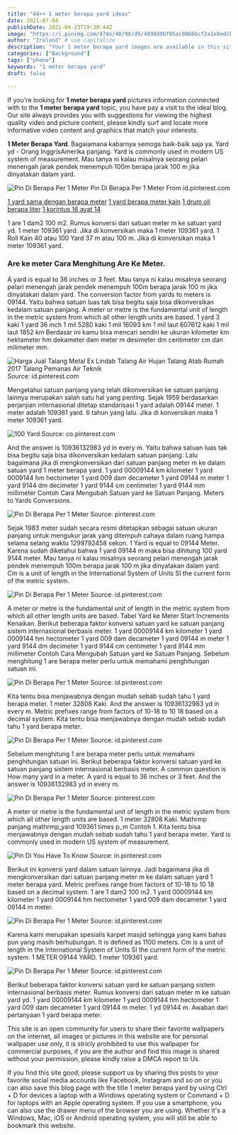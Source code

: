 ```yaml
---
title: "44++ 1 meter berapa yard ideas"
date: 2021-07-04
publishDate: 2021-04-23T19:30:44Z
image: "https://i.pinimg.com/474x/40/98/d9/4098d9bf05ac0866bcf2a1e8edcb6c92.jpg"
author: "Ireland" # use capitalize
description: "Your 1 meter berapa yard images are available in this site. 1 meter berapa yard are a topic that is being searched for and liked by netizens today. You can Find and Download the 1 meter berapa yard files here. Get all free images."
categories: ["Background"]
tags: ["phone"]
keywords: "1 meter berapa yard"
draft: false

---
```


If you're looking for **1 meter berapa yard** pictures information connected with to the **1 meter berapa yard** topic, you have pay a visit to the ideal  blog.  Our site always  provides you with  suggestions  for viewing  the highest  quality video and picture  content, please kindly surf and locate more informative video content and graphics  that match your interests.

**1 Meter Berapa Yard**. Bagaiamana kabarnya semoga baik-baik saja ya. Yard yd - Orang InggrisAmerika panjang. Yard is commonly used in modern US system of measurement. Mau tanya ni kalau misalnya seorang pelari menengah jarak pendek menempuh 100m berapa jarak 100 m jika dinyatakan dalam yard.

![Pin Di Berapa Per 1 Meter](https://i.pinimg.com/originals/6d/fd/29/6dfd29823f02d9df9246877ac626544a.jpg "Pin Di Berapa Per 1 Meter")
Pin Di Berapa Per 1 Meter From id.pinterest.com

[1 yard sama dengan berapa meter](/1-yard-sama-dengan-berapa-meter/)
[1 yard berapa meter kain](/1-yard-berapa-meter-kain/)
[1 drum oli berapa liter](/1-drum-oli-berapa-liter/)
[1 korintus 16 ayat 14](/1-korintus-16-ayat-14/)

1 are 1 dam2 100 m2. Rumus konversi dari satuan meter m ke satuan yard yd. 1 meter 109361 yard. Jika di konversikan maka 1 meter 109361 yard. 1 Roll Kain 40 atau 100 Yard 37 m atau 100 m. Jika di konversikan maka 1 meter 109361 yard.

### Are ke meter Cara Menghitung Are Ke Meter.

A yard is equal to 36 inches or 3 feet. Mau tanya ni kalau misalnya seorang pelari menengah jarak pendek menempuh 100m berapa jarak 100 m jika dinyatakan dalam yard. The conversion factor from yards to meters is 09144. Yaitu bahwa satuan luas tak bisa begitu saja bisa dikonversikan kedalam satuan panjang. A meter or metre is the fundamental unit of length in the metric system from which all other length units are based. 1 yard 3 kaki 1 yard 36 inch 1 mil 5280 kaki 1 mil 16093 km 1 mil laut 607612 kaki 1 mil laut 1852 km Berdasar ini kamu bisa mencari sendiri ke ukuran kilometer km hektameter hm dekameter dam meter m desimeter dm centimeter cm dan milimeter mm.


![Harga Jual Talang Metal Ex Lindab Talang Air Hujan Talang Atab Rumah 2017 Talang Pemanas Air Teknik](https://i.pinimg.com/736x/3c/ee/15/3cee157a24609ea84010d77706c7c2a9.jpg "Harga Jual Talang Metal Ex Lindab Talang Air Hujan Talang Atab Rumah 2017 Talang Pemanas Air Teknik")
Source: id.pinterest.com

Mengetahui satuan panjang yang telah dikonversikan ke satuan panjang lainnya merupakan salah satu hal yang penting. Sejak 1959 berdasarkan perjanjian internasional ditetap standarisasi 1 yard adalah 09144 meter. 1 meter adalah 109361 yard. 6 tahun yang lalu. Jika di konversikan maka 1 meter 109361 yard.

![100 Yard](https://i.pinimg.com/474x/02/cc/98/02cc9894a3d157dc583e22b4387629d4.jpg "100 Yard")
Source: co.pinterest.com

And the answer is 10936132983 yd in every m. Yaitu bahwa satuan luas tak bisa begitu saja bisa dikonversikan kedalam satuan panjang. Lalu bagaimana jika di mengkonversikan dari satuan panjang meter m ke dalam satuan yard 1 meter berapa yard. 1 yard 00009144 km kilometer 1 yard 0009144 hm hectometer 1 yard 009 dam decameter 1 yard 09144 m meter 1 yard 9144 dm decimeter 1 yard 9144 cm centimeter 1 yard 9144 mm millimeter Contoh Cara Mengubah Satuan yard ke Satuan Panjang. Meters to Yards Conversions.

![Pin Di Berapa Per 1 Meter](https://i.pinimg.com/originals/6f/85/49/6f85495cf89c16e1a7c4b7be86619897.jpg "Pin Di Berapa Per 1 Meter")
Source: pinterest.com

Sejak 1983 meter sudah secara resmi ditetapkan sebagai satuan ukuran panjang untuk mengukur jarak yang ditempuh cahaya dalam ruang hampa selama selang waktu 1299792458 sekon. 1 Yard is equal to 09144 Meter. Karena sudah diketahui bahwa 1 yard 09144 m maka bisa dihitung 100 yard 9144 meter. Mau tanya ni kalau misalnya seorang pelari menengah jarak pendek menempuh 100m berapa jarak 100 m jika dinyatakan dalam yard. Cm is a unit of length in the International System of Units SI the current form of the metric system.

![Pin Di Berapa Per 1 Meter](https://i.pinimg.com/474x/47/6a/1e/476a1e82e89195d01669fab0f6da6486.jpg "Pin Di Berapa Per 1 Meter")
Source: id.pinterest.com

A meter or metre is the fundamental unit of length in the metric system from which all other length units are based. Tabel Yard ke Meter Start Increments Kenaikan. Berikut beberapa faktor konversi satuan yard ke satuan panjang sistem internasional berbasis meter. 1 yard 00009144 km kilometer 1 yard 0009144 hm hectometer 1 yard 009 dam decameter 1 yard 09144 m meter 1 yard 9144 dm decimeter 1 yard 9144 cm centimeter 1 yard 9144 mm millimeter Contoh Cara Mengubah Satuan yard ke Satuan Panjang. Sebelum menghitung 1 are berapa meter perlu untuk memahami penghitungan satuan ini.

![Pin Di Berapa Per 1 Meter](https://i.pinimg.com/originals/e4/a6/c0/e4a6c07eab73c6310290a3a94327d3a1.png "Pin Di Berapa Per 1 Meter")
Source: id.pinterest.com

Kita tentu bisa menjawabnya dengan mudah sebab sudah tahu 1 yard berapa meter. 1 meter 32808 Kaki. And the answer is 10936132983 yd in every m. Metric prefixes range from factors of 10-18 to 10 18 based on a decimal system. Kita tentu bisa menjawabnya dengan mudah sebab sudah tahu 1 yard berapa meter.

![Pin Di Berapa Per 1 Meter](https://i.pinimg.com/originals/6d/fd/29/6dfd29823f02d9df9246877ac626544a.jpg "Pin Di Berapa Per 1 Meter")
Source: id.pinterest.com

Sebelum menghitung 1 are berapa meter perlu untuk memahami penghitungan satuan ini. Berikut beberapa faktor konversi satuan yard ke satuan panjang sistem internasional berbasis meter. A common question is How many yard in a meter. A yard is equal to 36 inches or 3 feet. And the answer is 10936132983 yd in every m.

![Pin Di Berapa Per 1 Meter](https://i.pinimg.com/originals/6d/4d/44/6d4d4405508a849b09664049ed6b532d.png "Pin Di Berapa Per 1 Meter")
Source: pinterest.com

A meter or metre is the fundamental unit of length in the metric system from which all other length units are based. 1 meter 32808 Kaki. Mathrmp panjang mathrmp_yard 109361 times p_m Contoh 1. Kita tentu bisa menjawabnya dengan mudah sebab sudah tahu 1 yard berapa meter. Yard is commonly used in modern US system of measurement.

![Pin Di You Have To Know](https://i.pinimg.com/originals/ed/12/71/ed127100520b97badc5ec8e7da12ed0f.jpg "Pin Di You Have To Know")
Source: in.pinterest.com

Berikut ini konversi yard dalam satuan lainnya. Jadi bagaimana jika di mengkonversikan dari satuan panjang meter m ke dalam satuan yard 1 meter berapa yard. Metric prefixes range from factors of 10-18 to 10 18 based on a decimal system. 1 are 1 dam2 100 m2. 1 yard 00009144 km kilometer 1 yard 0009144 hm hectometer 1 yard 009 dam decameter 1 yard 09144 m meter.

![Pin Di Berapa Per 1 Meter](https://i.pinimg.com/474x/7c/e1/d2/7ce1d209f9c75223f8ccd5629dc4cb6c.jpg "Pin Di Berapa Per 1 Meter")
Source: id.pinterest.com

Karena kami merupakan spesialis karpet masjid sehingga yang kami bahas pun yang masih berhubungan. It is defined as 1100 meters. Cm is a unit of length in the International System of Units SI the current form of the metric system. 1 METER 09144 YARD. 1 meter 109361 yard.

![Pin Di Berapa Per 1 Meter](https://i.pinimg.com/474x/40/98/d9/4098d9bf05ac0866bcf2a1e8edcb6c92.jpg "Pin Di Berapa Per 1 Meter")
Source: id.pinterest.com

Berikut beberapa faktor konversi satuan yard ke satuan panjang sistem internasional berbasis meter. Rumus konversi dari satuan meter m ke satuan yard yd. 1 yard 00009144 km kilometer 1 yard 0009144 hm hectometer 1 yard 009 dam decameter 1 yard 09144 m meter. 1 yd 09144 m. Awaban dari pertanyaan 1 yard berapa meter.

This site is an open community for users to share their favorite wallpapers on the internet, all images or pictures in this website are for personal wallpaper use only, it is stricly prohibited to use this wallpaper for commercial purposes, if you are the author and find this image is shared without your permission, please kindly raise a DMCA report to Us.

If you find this site good, please support us by sharing this posts to your favorite social media accounts like Facebook, Instagram and so on or you can also save this blog page with the title 1 meter berapa yard by using Ctrl + D for devices a laptop with a Windows operating system or Command + D for laptops with an Apple operating system. If you use a smartphone, you can also use the drawer menu of the browser you are using. Whether it's a Windows, Mac, iOS or Android operating system, you will still be able to bookmark this website.
